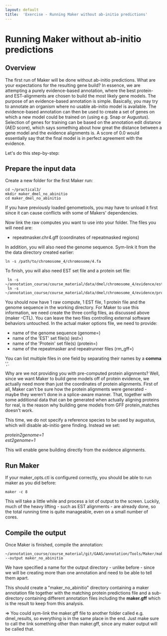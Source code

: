 ```yaml
---
layout: default
title:  'Exercise - Running Maker without ab-initio predictions'
---
```


# Running Maker without ab-initio predictions
## Overview

The first run of Maker will be done without ab-initio predictions. What are your expectations for the resulting gene build? In essence, we are attempting a purely evidence-based annotation, where the best protein- and EST-alignments are chosen to build the most likely gene models. The purpose of an evidence-based annotation is simple. Basically, you may try to annotate an organism where no usable ab-initio model is available. The evidence-based annotation can then be used to create a set of genes on which a new model could be trained on (using e.g. Snap or Augustus). Selection of genes for training can be based on the annotation edit distance (AED score), which says something about how great the distance between a gene model and the evidence alignments is. A score of 0.0 would essentially say that the final model is in perfect agreement with the evidence.

Let's do this step-by-step:
## Prepare the input data

Create a new folder for the first Maker run:
```
cd ~/practical3/  
mkdir maker_dmel_no_abinitio 
cd maker_dmel_no_abinitio
```
If you have previously loaded genometools, you may have to unload it first since it can cause conflicts with some of Makers' dependencies.

Now link the raw computes you want to use into your folder. The files you will need are:

- repeatmasker.chr4.gff (coordinates of repeatmasked regions)

In addition, you will also need the genome sequence. Sym-link it from the the data directory created earlier:
```
ln -s /path/to/chromosome_4/chromosome/4.fa
```
To finish, you will also need EST set file and a protein set file:  
```
 ln -s ~/annotation_course/course_material/data/dmel/chromosome_4/evidence/est.chr4.fa  
 ln -s ~/annotation_course/course_material/data/dmel/chromosome_4/evidence/proteins.chr4.fa  
```
You should now have 1 raw compute, 1 EST file, 1 protein file and the genome sequence in the working directory. For Maker to use this information, we need create the three config files, as discussed above (maker -CTL). You can leave the two files controlling external software behaviors untouched. In the actual maker options file, we need to provide:

- name of the genome sequence (genome=)
- name of the 'EST' set file(s) (est=)
- name of the 'Protein' set file(s) (protein=)
- name of the repeatmasker and repeatrunner files (rm_gff=) 

You can list multiple files in one field by separating their names by a **comma** ','.

Why are we not providing you with pre-computed protein alignments? Well, since we want Maker to build gene models off of protein evidence, we actually need more than just the coordinates of protein alignments. First of all, Maker can't be sure how the protein alignments were generated - maybe they weren't done in a splice-aware manner. That, together with some additional data that can be generated when actually aligning proteins for real, is the reason why building gene models from GFF protein\_matches doesn't work.

This time, we do not specify a reference species to be used by augustus, which will disable ab-initio gene finding. Instead we set:
  
  <i>protein2genome=1</i>  
  <i>est2genome=1</i>

This will enable gene building directly from the evidence alignments.
## Run Maker

If your maker\_opts.ctl is configured correctly, you should be able to run maker as you did before:
```
maker -c 8
```
This will take a little while and process a lot of output to the screen. Luckily, much of the heavy lifting - such as EST alignments - are already done, so the total running time is quite manageable, even on a small number of cores.
## Compile the output

Once Maker is finished, compile the annotation:
```
~/annotation_course/course_material/git/GAAS/annotation/Tools/Maker/maker_merge_outputs_from_datastore.pl --output maker_no_abinitio
```
We have specified a name for the output directory - unlike before - since we will be creating more than one annotation and need to be able to tell them apart.  

This should create a "maker\_no\_abinitio" directory containing a maker annotation file together with the matching protein predictions file and a sub-directory containing different annotation files including the **maker.gff** which is the result to keep from this analysis. 

=> You could sym-link the maker.gff file to another folder called e.g. dmel\_results, so everything is in the same place in the end. Just make sure to call the link something other than maker.gff, since any maker output will be called that.
